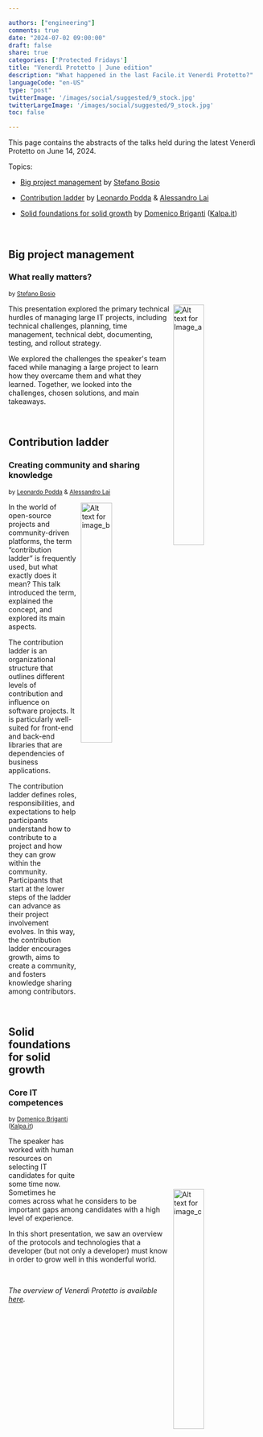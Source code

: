 ```yaml
---

authors: ["engineering"]
comments: true
date: "2024-07-02 09:00:00"
draft: false
share: true
categories: ['Protected Fridays']
title: "Venerdì Protetto | June edition"
description: "What happened in the last Facile.it Venerdì Protetto?"
languageCode: "en-US"
type: "post"
twitterImage: '/images/social/suggested/9_stock.jpg'
twitterLargeImage: '/images/social/suggested/9_stock.jpg'
toc: false

---
```


This page contains the abstracts of the talks held during the latest Venerdì Protetto on June 14, 2024.

Topics:

- [Big project management](#big-project-management) by [Stefano Bosio](https://www.linkedin.com/in/stefano-bosio-16679b26/)

- [Contribution ladder](#contribution-ladder) by [Leonardo Podda](https://www.linkedin.com/in/leonardo-podda/) & [Alessandro Lai](https://www.linkedin.com/in/alessandro-lai-09440922/)

- [Solid foundations for solid growth](#solid-foundations-for-solid-growth) by [Domenico Briganti](https://www.linkedin.com/in/dometec/) ([Kalpa.it](https://www.kalpa.it/about-us/))

<br />

## Big project management 

### What really matters?

<sup>by [Stefano Bosio](https://www.linkedin.com/in/stefano-bosio-16679b26/)<sup> 

<a href= "/images/venerd%C3%AC_protetto/vp_managingbigprojects.png?raw=true" target="_blank"><img align="right" style="width:35%; margin-left: 0.5em" src="/images/venerd%C3%AC_protetto/vp_managingbigprojects.png?raw=true" alt="Alt text for Image_a" title="Title of Image_a" />
</a>

This presentation explored the primary technical hurdles of managing large IT projects, including technical challenges, planning, time management, technical debt, documenting, testing, and rollout strategy.

We explored the challenges the speaker's team faced while managing a large project to learn how they overcame them and what they learned. Together, we looked into the challenges, chosen solutions, and main takeaways.

<br />

## Contribution ladder

### Creating community and sharing knowledge

<sup>by [Leonardo Podda](https://www.linkedin.com/in/leonardo-podda/) & [Alessandro Lai](https://www.linkedin.com/in/alessandro-lai-09440922/)<sup>

<a href= "/images/venerd%C3%AC_protetto/contributionladder.png?raw=true" target="_blank"><img align="right" style="width:35%; margin-left: 0.5em" src="/images/venerd%C3%AC_protetto/contributionladder.png?raw=true" alt="Alt text for image_b" title="Title of image_b" />
</a>

In the world of open-source projects and community-driven platforms, the term “contribution ladder” is frequently used, but what exactly does it mean? This talk introduced the term, explained the concept, and explored its main aspects.

The contribution ladder is an organizational structure that outlines different levels of contribution and influence on software projects. It is particularly well-suited for front-end and back-end libraries that are dependencies of business applications.

The contribution ladder defines roles, responsibilities, and expectations to help participants understand how to contribute to a project and how they can grow within the community. Participants that start at the lower steps of the ladder can advance as their project involvement evolves. In this way, the contribution ladder encourages growth, aims to create a community, and fosters knowledge sharing among contributors.

<br />

## Solid foundations for solid growth

### Core IT competences

<sup>by [Domenico Briganti](https://www.linkedin.com/in/dometec/) ([Kalpa.it](https://www.kalpa.it/about-us/))<sup>

<a href= "/images/venerd%C3%AC_protetto/basi-solide-per-solida-crescita.png?raw=true" target="_blank"><img align="right" style="width:35%; margin-left: 0.5em" src="/images/venerd%C3%AC_protetto/basi-solide-per-solida-crescita.png?raw=true" alt="Alt text for image_c" title="Title of image_c" />
</a>

The speaker has worked with human resources on selecting IT candidates for quite some time now. Sometimes he comes across what he considers to be important gaps among candidates with a high level of experience.

In this short presentation, we saw an overview of the protocols and technologies that a developer (but not only a developer) must know in order to grow well in this wonderful world.

<br />

<i>The overview of Venerdì Protetto is available [here](https://engineering.facile.it/blog/eng/v-protetto/).</i>


<script type="application/ld+json">
{
    "@context": "https://schema.org",
    "genre":["SEO","JSON-LD"],
    "@type": "BlogPosting",
    "headline": "Venerdì Protetto | June edition",
    "keywords": ["Contribution ladder", "Project management", "IT profiles"],
    " wordcount": "306",
    "publisher": {
        "@type": "Organization",
        "name": "Facile.it Engineering",
        "url": "https://engineering.facile.it/",
        "logo": {
            "@type": "ImageObject",
            "url": "https://engineering.facile.it/images/logo_engineering.png",
            "width":"1057",
            "height":"244"
        }
    },
    "url": "https://engineering.facile.it/blog/eng/v-protetto14-06-2024/",
    "image": "https://engineering.facile.it/images/social/social-preview.png",
    "datePublished": "2004-07-03",
    "dateCreated": "2004-07-03",
    "dateModified": "2004-07-03",
    "inLanguage": "en-US",
    "isFamilyFriendly": "true",
    "description": "Abstracts of the talks held during the Venerdì Protetto on June 14",
    "articleBody": "Big project management What really matters? by Stefano Bosio This presentation explored the primary technical hurdles of managing large IT projects, including technical challenges, planning, time management, technical debt, documenting, testing, and rollout strategy. We explored the challenges the speaker’s team faced while managing a large project to learn how they overcame them and what they learned. Together, we looked into the challenges, chosen solutions, and main takeaways. Contribution ladder Creating community and sharing knowledge by Leonardo Podda & Alessandro Lai In the world of open-source projects and community-driven platforms, the term “contribution ladder” is frequently used, but what exactly does it mean? This talk introduced the term, explained the concept, and explored its main aspects. The contribution ladder is an organizational structure that outlines different levels of contribution and influence on software projects. It is particularly well-suited for front-end and back-end libraries that are dependencies of business applications. The contribution ladder defines roles, responsibilities, and expectations to help participants understand how to contribute to a project and how they can grow within the community. Participants that start at the lower steps of the ladder can advance as their project involvement evolves. In this way, the contribution ladder encourages growth, aims to create a community, and fosters knowledge sharing among contributors. Solid foundations for solid growth Core IT competences by Domenico Briganti (Kalpa.it) The speaker has worked with human resources on selecting IT candidates for quite some time now. Sometimes he comes across what he considers to be important gaps among candidates with a high level of experience. In this short presentation, we saw an overview of the protocols and technologies that a developer (but not only a developer) must know in order to grow well in this wonderful world.",
    "author": {
        "@type": "Person",
        "name": "Ana Radujko",
        "url": "https://www.linkedin.com/in/ana-radujko-9576342b3/"
    }
}
</script>
